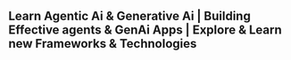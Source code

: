 ## Learn Agentic Ai & Generative Ai | Building Effective agents & GenAi Apps | Explore & Learn new Frameworks & Technologies
